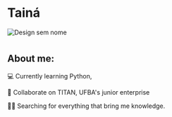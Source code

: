 <h1> Tainá </h1>

![Design sem nome](https://user-images.githubusercontent.com/105567912/168453380-6036a512-587f-4d87-9a2b-d05b01519121.jpg)
#

<h2> About me: </h1>

<p> 💻 Currently learning Python,</p>
<p> 💼 Collaborate on TITAN, UFBA's junior enterprise </p>
<p> 🏃‍♀️ Searching for everything that bring me knowledge.</p>
 
 
  
  
